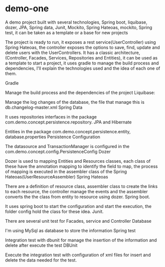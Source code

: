 # demo-one
A demo project built with several technologies, Spring boot, liquibase, dozer, JPA, Spring data, Junit, Mockito, Spring Hateoas, mockito, Spring test, it can be taken as a template or a base for new projects

The project is ready to run, it exposes a rest service(UserController) using Spring Hateoas, the controller exposes the options to save, find, update and delete users with the UserControllers. It has a classic architecture, (Controller, Facades, Services, Repositories and Entities), it can be used as a template to start a project, it uses gradle to manage the build process and dependencies, I'll explain the technologies used and the idea of each one of them.

Gradle

Manage the build process and the dependencies of the project
Liquibase:

Manage the log changes of the database, the file that manage this is db.changelog-master.xml
Spring Data

It uses repositories interfaces in the package com.demo.concept.persistence.repository.
JPA and Hibernate

Entities in the package com.demo.concept.persistence.entity, database.properties
Persistence Configuration

The datasource and TransactionManager is configured in the com.demo.concept.config.PersistenceConfig
Dozer

Dozer is used to mapping Entities and Resources classes, each class of these have the annotation mapping to identify the field to map, the process of mapping is executed in the assembler class of the Spring Hateoas(UserResourceAssembler)
Spring Hateoas

There are a definition of resource class, assembler class to create the links to each resource, the controller manage the events and the assembler converts the the class from entity to resource using dozer.
Spring boot.

It uses spring boot to start the configuration and start the execution, the folder config hold the class for these idea.
Junit.

There are several unit test for Facades, service and Controller
Database

I'm using MySql as database to store the information
Spring test

Integration test with dbunit for manage the insertion of the information and delete after execute the test
DBUnit

Execute the integration test with configuration of xml files for insert and delete the data needed for the test.
